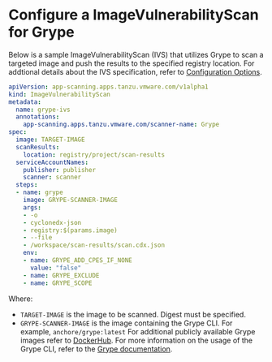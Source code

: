 # Configure a ImageVulnerabilityScan for Grype

Below is a sample ImageVulnerabilityScan (IVS) that utilizes Grype to scan a targeted image and push the results to the specified registry location.
For addtional details about the IVS specification, refer to [Configuration Options](ivs-create-your-own.hbs.md#img-vuln-config-options).

```yaml
apiVersion: app-scanning.apps.tanzu.vmware.com/v1alpha1
kind: ImageVulnerabilityScan
metadata:
  name: grype-ivs
  annotations:
    app-scanning.apps.tanzu.vmware.com/scanner-name: Grype
spec:
  image: TARGET-IMAGE
  scanResults:
    location: registry/project/scan-results
  serviceAccountNames:
    publisher: publisher
    scanner: scanner
  steps:
  - name: grype
    image: GRYPE-SCANNER-IMAGE
    args:
    - -o
    - cyclonedx-json
    - registry:$(params.image)
    - --file
    - /workspace/scan-results/scan.cdx.json
    env:
    - name: GRYPE_ADD_CPES_IF_NONE
      value: "false"
    - name: GRYPE_EXCLUDE
    - name: GRYPE_SCOPE
```

Where:

- `TARGET-IMAGE` is the image to be scanned.  Digest must be specified.
- `GRYPE-SCANNER-IMAGE` is the image containing the Grype CLI. For example, `anchore/grype:latest` For additional publicly available Grype images refer to [DockerHub](https://hub.docker.com/r/anchore/grype/tags). For more information on the usage of the Grype CLI, refer to the [Grype documentation](https://github.com/anchore/grype#getting-started).
